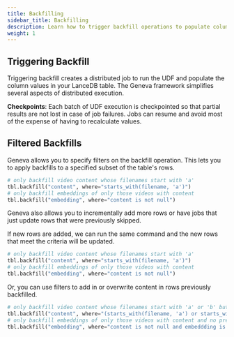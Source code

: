 ```yaml
---
title: Backfilling
sidebar_title: Backfilling
description: Learn how to trigger backfill operations to populate column values in your LanceDB table using Geneva's distributed framework.
weight: 1
---
```


## Triggering Backfill

Triggering backfill creates a distributed job to run the UDF and populate the column values in your LanceDB table. The Geneva framework simplifies several aspects of distributed execution.

**Checkpoints**: Each batch of UDF execution is checkpointed so that partial results are not lost in case of job failures. Jobs can resume and avoid most of the expense of having to recalculate values.

## Filtered Backfills

Geneva allows you to specify filters on the backfill operation. This lets you to apply backfills to a specified subset of the table's rows.

```python
# only backfill video content whose filenames start with 'a'
tbl.backfill("content", where="starts_with(filename, 'a')")
# only backfill embeddings of only those videos with content
tbl.backfill("embedding", where="content is not null")
```

Geneva also allows you to incrementally add more rows or have jobs that just update rows that were previously skipped.

If new rows are added, we can run the same command and the new rows that meet the criteria will be updated.

```python
# only backfill video content whose filenames start with 'a'
tbl.backfill("content", where="starts_with(filename, 'a')")
# only backfill embeddings of only those videos with content
tbl.backfill("embedding", where="content is not null")
```

Or, you can use filters to add in or overwrite content in rows previously backfilled.

```python
# only backfill video content whose filenames start with 'a' or 'b' but only if content not pulled previously
tbl.backfill("content", where="(starts_with(filename, 'a') or starts_with(filename, 'b')) and content is null")
# only backfill embeddings of only those videos with content and no prevoius embeddings
tbl.backfill("embedding", where="content is not null and embeddding is not null")
```